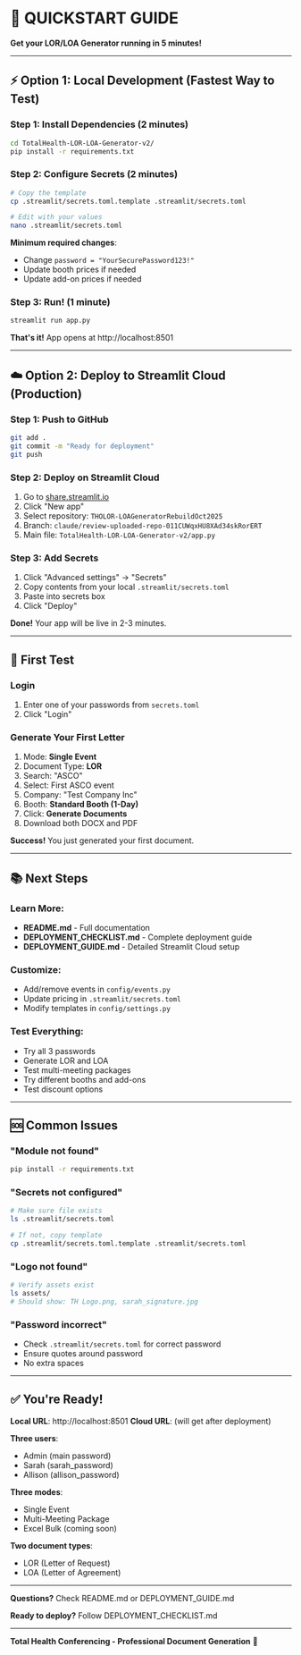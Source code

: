 # 🚀 QUICKSTART GUIDE

**Get your LOR/LOA Generator running in 5 minutes!**

---

## ⚡ Option 1: Local Development (Fastest Way to Test)

### Step 1: Install Dependencies (2 minutes)

```bash
cd TotalHealth-LOR-LOA-Generator-v2/
pip install -r requirements.txt
```

### Step 2: Configure Secrets (2 minutes)

```bash
# Copy the template
cp .streamlit/secrets.toml.template .streamlit/secrets.toml

# Edit with your values
nano .streamlit/secrets.toml
```

**Minimum required changes**:
- Change `password = "YourSecurePassword123!"`
- Update booth prices if needed
- Update add-on prices if needed

### Step 3: Run! (1 minute)

```bash
streamlit run app.py
```

**That's it!** App opens at http://localhost:8501

---

## ☁️ Option 2: Deploy to Streamlit Cloud (Production)

### Step 1: Push to GitHub

```bash
git add .
git commit -m "Ready for deployment"
git push
```

### Step 2: Deploy on Streamlit Cloud

1. Go to [share.streamlit.io](https://share.streamlit.io)
2. Click "New app"
3. Select repository: `THOLOR-LOAGeneratorRebuildOct2025`
4. Branch: `claude/review-uploaded-repo-011CUWqxHU8XAd34skRorERT`
5. Main file: `TotalHealth-LOR-LOA-Generator-v2/app.py`

### Step 3: Add Secrets

1. Click "Advanced settings" → "Secrets"
2. Copy contents from your local `.streamlit/secrets.toml`
3. Paste into secrets box
4. Click "Deploy"

**Done!** Your app will be live in 2-3 minutes.

---

## 🧪 First Test

### Login

1. Enter one of your passwords from `secrets.toml`
2. Click "Login"

### Generate Your First Letter

1. Mode: **Single Event**
2. Document Type: **LOR**
3. Search: "ASCO"
4. Select: First ASCO event
5. Company: "Test Company Inc"
6. Booth: **Standard Booth (1-Day)**
7. Click: **Generate Documents**
8. Download both DOCX and PDF

**Success!** You just generated your first document.

---

## 📚 Next Steps

### Learn More:
- **README.md** - Full documentation
- **DEPLOYMENT_CHECKLIST.md** - Complete deployment guide
- **DEPLOYMENT_GUIDE.md** - Detailed Streamlit Cloud setup

### Customize:
- Add/remove events in `config/events.py`
- Update pricing in `.streamlit/secrets.toml`
- Modify templates in `config/settings.py`

### Test Everything:
- Try all 3 passwords
- Generate LOR and LOA
- Test multi-meeting packages
- Try different booths and add-ons
- Test discount options

---

## 🆘 Common Issues

### "Module not found"
```bash
pip install -r requirements.txt
```

### "Secrets not configured"
```bash
# Make sure file exists
ls .streamlit/secrets.toml

# If not, copy template
cp .streamlit/secrets.toml.template .streamlit/secrets.toml
```

### "Logo not found"
```bash
# Verify assets exist
ls assets/
# Should show: TH Logo.png, sarah_signature.jpg
```

### "Password incorrect"
- Check `.streamlit/secrets.toml` for correct password
- Ensure quotes around password
- No extra spaces

---

## ✅ You're Ready!

**Local URL**: http://localhost:8501
**Cloud URL**: (will get after deployment)

**Three users**:
- Admin (main password)
- Sarah (sarah_password)
- Allison (allison_password)

**Three modes**:
- Single Event
- Multi-Meeting Package
- Excel Bulk (coming soon)

**Two document types**:
- LOR (Letter of Request)
- LOA (Letter of Agreement)

---

**Questions?** Check README.md or DEPLOYMENT_GUIDE.md

**Ready to deploy?** Follow DEPLOYMENT_CHECKLIST.md

---

**Total Health Conferencing - Professional Document Generation** 📄
